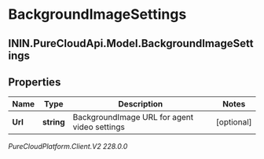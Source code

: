 # BackgroundImageSettings

## ININ.PureCloudApi.Model.BackgroundImageSettings

## Properties

|Name | Type | Description | Notes|
|------------ | ------------- | ------------- | -------------|
| **Url** | **string** | BackgroundImage URL for agent video settings | [optional] |



_PureCloudPlatform.Client.V2 228.0.0_
